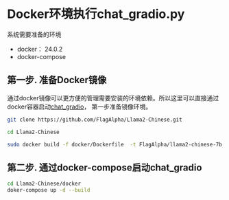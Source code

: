 #  Docker环境执行chat_gradio.py

系统需要准备的环境

+ docker： 24.0.2
+ docker-compose

## 第一步. 准备Docker镜像

通过docker镜像可以更方便的管理需要安装的环境依赖。所以这里可以直接通过docker容器启动[chat_gradio](../examples/chat_gradio.py)， 第一步准备镜像环境。

```bash
git clone https://github.com/FlagAlpha/Llama2-Chinese.git

cd Llama2-Chinese

sudo docker build -f docker/Dockerfile  -t FlagAlpha/llama2-chinese-7b:gradio .
```

## 第二步. 通过docker-compose启动chat_gradio


```bash
cd Llama2-Chinese/docker
doker-compose up -d --build
```